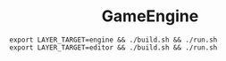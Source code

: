 <h1 align="center">GameEngine</h1>

```sheel
export LAYER_TARGET=engine && ./build.sh && ./run.sh
export LAYER_TARGET=editor && ./build.sh && ./run.sh
```
